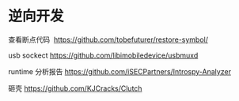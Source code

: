 # 逆向开发
查看断点代码  https://github.com/tobefuturer/restore-symbol/

usb sockect https://github.com/libimobiledevice/usbmuxd

runtime 分析报告 https://github.com/iSECPartners/Introspy-Analyzer

砸壳 https://github.com/KJCracks/Clutch
